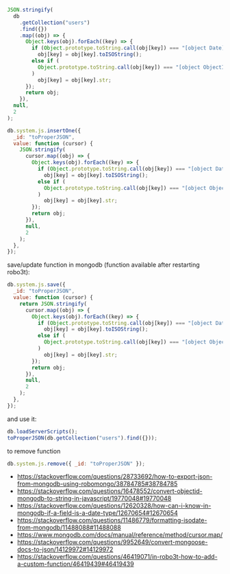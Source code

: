 ```javascript
JSON.stringify(
  db
    .getCollection("users")
    .find({})
    .map((obj) => {
      Object.keys(obj).forEach((key) => {
        if (Object.prototype.toString.call(obj[key]) === "[object Date]")
          obj[key] = obj[key].toISOString();
        else if (
          Object.prototype.toString.call(obj[key]) === "[object ObjectId]"
        )
          obj[key] = obj[key].str;
      });
      return obj;
    }),
  null,
  2
);
```

```javascript
db.system.js.insertOne({
  _id: "toProperJSON",
  value: function (cursor) {
    JSON.stringify(
      cursor.map((obj) => {
        Object.keys(obj).forEach((key) => {
          if (Object.prototype.toString.call(obj[key]) === "[object Date]")
            obj[key] = obj[key].toISOString();
          else if (
            Object.prototype.toString.call(obj[key]) === "[object ObjectId]"
          )
            obj[key] = obj[key].str;
        });
        return obj;
      }),
      null,
      2
    );
  },
});
```

save/update function in mongodb (function available after restarting robo3t):

```javascript
db.system.js.save({
  _id: "toProperJSON",
  value: function (cursor) {
    return JSON.stringify(
      cursor.map((obj) => {
        Object.keys(obj).forEach((key) => {
          if (Object.prototype.toString.call(obj[key]) === "[object Date]")
            obj[key] = obj[key].toISOString();
          else if (
            Object.prototype.toString.call(obj[key]) === "[object ObjectId]"
          )
            obj[key] = obj[key].str;
        });
        return obj;
      }),
      null,
      2
    );
  },
});
```

and use it:

```javascript
db.loadServerScripts();
toProperJSON(db.getCollection("users").find({}));
```

to remove function

```javascript
db.system.js.remove({ _id: "toProperJSON" });
```

- https://stackoverflow.com/questions/28733692/how-to-export-json-from-mongodb-using-robomongo/38784785#38784785
- https://stackoverflow.com/questions/16478552/convert-objectid-mongodb-to-string-in-javascript/19770048#19770048
- https://stackoverflow.com/questions/12620328/how-can-i-know-in-mongodb-if-a-field-is-a-date-type/12670654#12670654
- https://stackoverflow.com/questions/11486779/formatting-isodate-from-mongodb/11488088#11488088
- https://www.mongodb.com/docs/manual/reference/method/cursor.map/
- https://stackoverflow.com/questions/9952649/convert-mongoose-docs-to-json/14129972#14129972
- https://stackoverflow.com/questions/46419071/in-robo3t-how-to-add-a-custom-function/46419439#46419439
